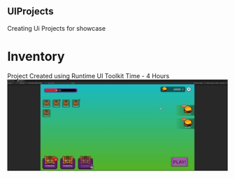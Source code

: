 ## UIProjects
 Creating Ui Projects for showcase

# Inventory 
Project Created using Runtime UI Toolkit
Time - 4 Hours
![Alt Text](Assets/ScreenShots/Casual;UI.gif)
